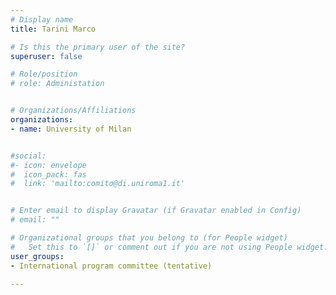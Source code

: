 ```yaml
---
# Display name
title: Tarini Marco

# Is this the primary user of the site?
superuser: false

# Role/position
# role: Administation


# Organizations/Affiliations
organizations:
- name: University of Milan


#social:
#- icon: envelope
#  icon_pack: fas
#  link: 'mailto:comito@di.uniroma1.it'


# Enter email to display Gravatar (if Gravatar enabled in Config)
# email: ""

# Organizational groups that you belong to (for People widget)
#   Set this to `[]` or comment out if you are not using People widget.
user_groups:
- International program committee (tentative)

---
```

